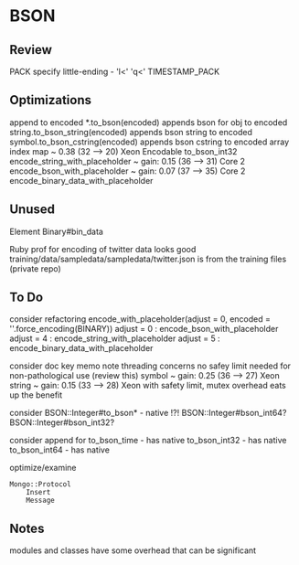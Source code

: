 BSON
====

Review
------
PACK specify little-ending - 'l<' 'q<'
TIMESTAMP_PACK

Optimizations
-------------
append to encoded
    *.to_bson(encoded) appends bson for obj to encoded
    string.to_bson_string(encoded) appends bson string to encoded
    symbol.to_bson_cstring(encoded) appends bson cstring to encoded
array index map ~ 0.38 (32 --> 20) Xeon
Encodable to_bson_int32
    encode_string_with_placeholder ~ gain: 0.15 (36 --> 31) Core 2
    encode_bson_with_placeholder ~ gain: 0.07 (37 --> 35) Core 2
    encode_binary_data_with_placeholder

Unused
------
Element
Binary#bin_data

Ruby prof for encoding of twitter data looks good
    training/data/sampledata/sampledata/twitter.json is from the training files (private repo)

To Do
-----
consider refactoring
    encode_with_placeholder(adjust = 0, encoded = ''.force_encoding(BINARY))
        adjust = 0 : encode_bson_with_placeholder
        adjust = 4 : encode_string_with_placeholder
        adjust = 5 : encode_binary_data_with_placeholder

consider doc key memo
    note threading concerns
    no safey limit needed for non-pathological use (review this)
        symbol ~ gain: 0.25 (36 --> 27) Xeon
        string ~ gain: 0.15 (33 --> 28) Xeon
    with safety limit, mutex overhead eats up the benefit

consider BSON::Integer#to_bson* - native !?!
    BSON::Integer#bson_int64?
    BSON::Integer#bson_int32?

consider append for
    to_bson_time - has native
    to_bson_int32 - has native
    to_bson_int64 - has native

optimize/examine

    Mongo::Protocol
        Insert
        Message

Notes
-----

modules and classes have some overhead that can be significant
